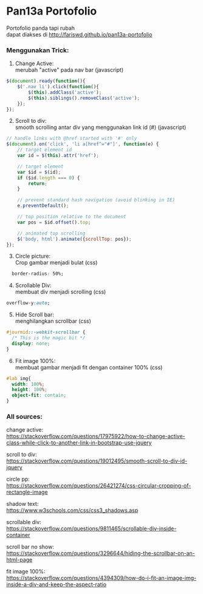 # __Pan13a Portofolio__
Portofolio panda tapi rubah  
dapat diakses di http://fariswd.github.io/pan13a-portofolio  

### Menggunakan Trick:
1. Change Active:  
merubah "active" pada nav bar (javascript)
```js
$(document).ready(function(){
    $('.nav li').click(function(){
        $(this).addClass('active');
        $(this).siblings().removeClass('active');
    });
});
```

2. Scroll to div:  
smooth scrolling antar div yang menggunakan link id (#) (javascript)
```js
// handle links with @href started with '#' only
$(document).on('click', 'li a[href^="#"]', function(e) {
    // target element id
    var id = $(this).attr('href');

    // target element
    var $id = $(id);
    if ($id.length === 0) {
        return;
    }

    // prevent standard hash navigation (avoid blinking in IE)
    e.preventDefault();

    // top position relative to the document
    var pos = $id.offset().top;

    // animated top scrolling
    $('body, html').animate({scrollTop: pos});
});
```

3. Circle picture:  
Crop gambar menjadi bulat (css)
```css
  border-radius: 50%;
```

4. Scrollable Div:  
membuat div menjadi scrolling (css)
```css
overflow-y:auto;
```

5. Hide Scroll bar:  
menghilangkan scrollbar (css)
```css
#jourmid::-webkit-scrollbar { 
  /* This is the magic bit */
  display: none;
}
```

6. Fit image 100%:  
membuat gambar menjadi fit dengan container 100% (css)
```css
#lab img{   
  width: 100%; 
  height: 100%;
  object-fit: contain;
}
```  


### All sources:
change active:  
https://stackoverflow.com/questions/17975922/how-to-change-active-class-while-click-to-another-link-in-bootstrap-use-jquery

scroll to div:  
https://stackoverflow.com/questions/19012495/smooth-scroll-to-div-id-jquery

circle pp:  
https://stackoverflow.com/questions/26421274/css-circular-cropping-of-rectangle-image

shadow text:  
https://www.w3schools.com/css/css3_shadows.asp

scrollable div:  
https://stackoverflow.com/questions/9811465/scrollable-div-inside-container

scroll bar no show:  
https://stackoverflow.com/questions/3296644/hiding-the-scrollbar-on-an-html-page

fit image 100%:  
https://stackoverflow.com/questions/4394309/how-do-i-fit-an-image-img-inside-a-div-and-keep-the-aspect-ratio
